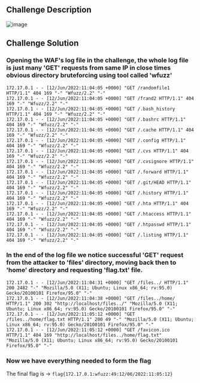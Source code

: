 ## Challenge Description
![image](https://github.com/mohamedyasser998/CyberTalent_Blue_Team_Scholarship_2023/assets/57010124/24e367eb-3174-41f6-9675-53d44a294634)


## Challenge Solution
### Opening the WAF's log file in the challenge, the whole log file is just many 'GET' requests from same IP in close times obvious directory bruteforcing using tool called 'wfuzz'
```
172.17.0.1 - - [12/Jun/2022:11:04:05 +0000] "GET /randomfile1 HTTP/1.1" 404 169 "-" "Wfuzz/2.2" "-"
172.17.0.1 - - [12/Jun/2022:11:04:05 +0000] "GET /frand2 HTTP/1.1" 404 169 "-" "Wfuzz/2.2" "-"
172.17.0.1 - - [12/Jun/2022:11:04:05 +0000] "GET /.bash_history HTTP/1.1" 404 169 "-" "Wfuzz/2.2" "-"
172.17.0.1 - - [12/Jun/2022:11:04:05 +0000] "GET /.bashrc HTTP/1.1" 404 169 "-" "Wfuzz/2.2" "-"
172.17.0.1 - - [12/Jun/2022:11:04:05 +0000] "GET /.cache HTTP/1.1" 404 169 "-" "Wfuzz/2.2" "-"
172.17.0.1 - - [12/Jun/2022:11:04:05 +0000] "GET /.config HTTP/1.1" 404 169 "-" "Wfuzz/2.2" "-"
172.17.0.1 - - [12/Jun/2022:11:04:05 +0000] "GET /.cvs HTTP/1.1" 404 169 "-" "Wfuzz/2.2" "-"
172.17.0.1 - - [12/Jun/2022:11:04:05 +0000] "GET /.cvsignore HTTP/1.1" 404 169 "-" "Wfuzz/2.2" "-"
172.17.0.1 - - [12/Jun/2022:11:04:05 +0000] "GET /.forward HTTP/1.1" 404 169 "-" "Wfuzz/2.2" "-"
172.17.0.1 - - [12/Jun/2022:11:04:05 +0000] "GET /.git/HEAD HTTP/1.1" 404 169 "-" "Wfuzz/2.2" "-"
172.17.0.1 - - [12/Jun/2022:11:04:05 +0000] "GET /.history HTTP/1.1" 404 169 "-" "Wfuzz/2.2" "-"
172.17.0.1 - - [12/Jun/2022:11:04:05 +0000] "GET /.hta HTTP/1.1" 404 169 "-" "Wfuzz/2.2" "-"
172.17.0.1 - - [12/Jun/2022:11:04:05 +0000] "GET /.htaccess HTTP/1.1" 404 169 "-" "Wfuzz/2.2" "-"
172.17.0.1 - - [12/Jun/2022:11:04:05 +0000] "GET /.htpasswd HTTP/1.1" 404 169 "-" "Wfuzz/2.2" "-"
172.17.0.1 - - [12/Jun/2022:11:04:05 +0000] "GET /.listing HTTP/1.1" 404 169 "-" "Wfuzz/2.2" "-"
```

### In the end of the log file we notice successful 'GET' request from the attacker to 'files' directory, moving back then to 'home' directory and requesting 'flag.txt' file.
```
172.17.0.1 - - [12/Jun/2022:11:04:31 +0000] "GET /files../ HTTP/1.1" 200 2482 "-" "Mozilla/5.0 (X11; Ubuntu; Linux x86_64; rv:95.0) Gecko/20100101 Firefox/95.0" "-"
172.17.0.1 - - [12/Jun/2022:11:04:38 +0000] "GET /files../home/ HTTP/1.1" 200 302 "http://localhost/files../" "Mozilla/5.0 (X11; Ubuntu; Linux x86_64; rv:95.0) Gecko/20100101 Firefox/95.0" "-"
172.17.0.1 - - [12/Jun/2022:11:05:12 +0000] "GET /files../home/flag.txt HTTP/1.1" 200 49 "-" "Mozilla/5.0 (X11; Ubuntu; Linux x86_64; rv:95.0) Gecko/20100101 Firefox/95.0" "-"
172.17.0.1 - - [12/Jun/2022:11:05:12 +0000] "GET /favicon.ico HTTP/1.1" 404 169 "http://localhost/files../home/flag.txt" "Mozilla/5.0 (X11; Ubuntu; Linux x86_64; rv:95.0) Gecko/20100101 Firefox/95.0" "-"
```

### Now we have everything needed to form the flag

The final flag is &rarr; `flag{172.17.0.1:wfuzz:49:12/06/2022:11:05:12}`
